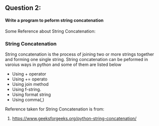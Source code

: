 ## Question 2:
#### **Write a program to peform string concatenation**

Some Reference about String Concatenation:
### String Concatenation

String concatenation is the process of joining two or more strings together and forming one single string.
String concatenation can be peformed in varoius ways in python and some of them are listed below

* Using + operator
* Using += operato
* Using join method
* Using f-string.
* Using format string
* Using comma(,)

Reference taken for String Concatenation is from:
1) https://www.geeksforgeeks.org/python-string-concatenation/



